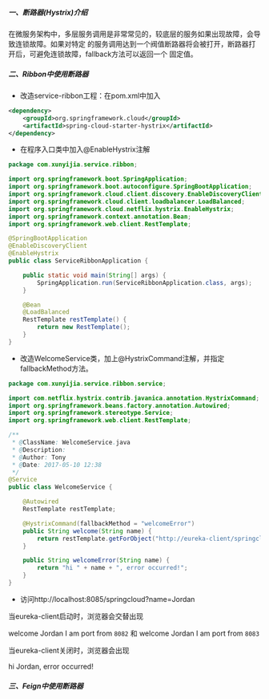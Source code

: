 ##### 一、断路器(Hystrix)介绍
在微服务架构中，多层服务调用是非常常见的，较底层的服务如果出现故障，会导致连锁故障。如果对特定
的服务调用达到一个阀值断路器将会被打开，断路器打开后，可避免连锁故障，fallback方法可以返回一个
固定值。

##### 二、Ribbon中使用断路器

* 改造service-ribbon工程：在pom.xml中加入

```xml
<dependency>
    <groupId>org.springframework.cloud</groupId>
    <artifactId>spring-cloud-starter-hystrix</artifactId>
</dependency>
```

* 在程序入口类中加入@EnableHystrix注解

```java
package com.xunyijia.service.ribbon;

import org.springframework.boot.SpringApplication;
import org.springframework.boot.autoconfigure.SpringBootApplication;
import org.springframework.cloud.client.discovery.EnableDiscoveryClient;
import org.springframework.cloud.client.loadbalancer.LoadBalanced;
import org.springframework.cloud.netflix.hystrix.EnableHystrix;
import org.springframework.context.annotation.Bean;
import org.springframework.web.client.RestTemplate;

@SpringBootApplication
@EnableDiscoveryClient
@EnableHystrix
public class ServiceRibbonApplication {

	public static void main(String[] args) {
		SpringApplication.run(ServiceRibbonApplication.class, args);
	}

	@Bean
	@LoadBalanced
	RestTemplate restTemplate() {
		return new RestTemplate();
	}
}

```

* 改造WelcomeService类，加上@HystrixCommand注解，并指定fallbackMethod方法。

```java
package com.xunyijia.service.ribbon.service;

import com.netflix.hystrix.contrib.javanica.annotation.HystrixCommand;
import org.springframework.beans.factory.annotation.Autowired;
import org.springframework.stereotype.Service;
import org.springframework.web.client.RestTemplate;

/**
 * @ClassName: WelcomeService.java
 * @Description:
 * @Author: Tony
 * @Date: 2017-05-10 12:38
 */
@Service
public class WelcomeService {

    @Autowired
    RestTemplate restTemplate;

    @HystrixCommand(fallbackMethod = "welcomeError")
    public String welcome(String name) {
        return restTemplate.getForObject("http://eureka-client/springcloud?name=" + name, String.class);
    }

    public String welcomeError(String name) {
        return "hi " + name + ", error occurred!";
    }
}

```

* 访问http://localhost:8085/springcloud?name=Jordan

当eureka-client启动时，浏览器会交替出现

welcome Jordan I am port from `8082`
和
welcome Jordan I am port from `8083`

当eureka-client关闭时，浏览器会出现

hi Jordan, error occurred!

##### 三、Feign中使用断路器
